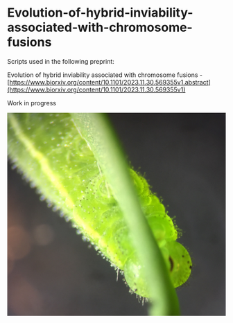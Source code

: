 # Evolution-of-hybrid-inviability-associated-with-chromosome-fusions

Scripts used in the following preprint:

Evolution of hybrid inviability associated with chromosome fusions - [https://www.biorxiv.org/content/10.1101/2023.11.30.569355v1.abstract](https://www.biorxiv.org/content/10.1101/2023.11.30.569355v1)


Work in progress

![alt text](https://github.com/JesperBoman/Evolution-of-hybrid-inviability-associated-with-chromosome-fusions/blob/main/leptidea_larva_eating.JPG)
